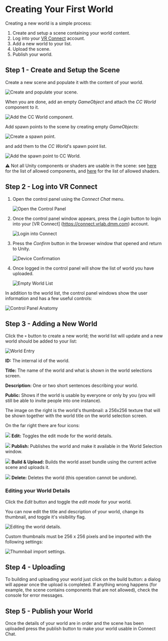 # Creating Your First World

Creating a new world is a simple process:

1. Create and setup a scene containing your world content.
2. Log into your [VR Connect](https://connect.vrlab.dmm.com) account.
3. Add a new world to your list.
4. Upload the scene.
5. Publish your world.

## Step 1 - Create and Setup the Scene

Create a new scene and populate it with the content of your world.

![Create and populate your scene.](images/scene-create.png)

When you are done, add an empty _GameObject_ and attach the _CC World_ component to it.

![Add the CC World component.](images/scene-add-cc-world.png)

Add spawn points to the scene by creating empty _GameObjects_:

![Create a spawn point.](images/scene-create-spawn-point.png)

and add them to the _CC World_'s spawn point list.

![Add the spawn point to CC World.](images/scene-add-spawn-point.png)

:warning:  Not all Unity components or shaders are usable in the scene: see [here](#allowed-components) for the list of allowed components, and [here](#allowed-shaders) for the list of allowed shaders.

## Step 2 - Log into VR Connect

1. Open the control panel using the _Connect Chat_ menu.

    ![Open the Control Panel](images/control-panel-open.png)

2. Once the control panel window appears, press the _Login_ button to login into your [VR Connect] (https://connect.vrlab.dmm.com) account.

    ![Login into Connect](images/control-panel-login.png)

3. Press the _Confirm_ button in the browser window that opened and return to Unity.

    ![Device Confirmation](images/device-confirmation.png)

4. Once logged in the control panel will show the list of world you have uploaded.

    ![Empty World List](images/empty-world-list.png)

In addition to the world list, the control panel windows show the user information and
has a few useful controls:

![Control Panel Anatomy](images/control-panel-anatomy.png)

## Step 3 - Adding a New World

Click the `+` button to create a new world; the world list will update and a new world should be added to your list:

![World Entry](images/world-entry.png)

**ID:** The internal id of the world.

**Title:** The name of the world and what is shown in the world selections screen.

**Description:** One or two short sentences describing your world.

**Public:** Shows if the world is usable by everyone or only by you (you will still be able to invite people into one instance).

The image on the right is the world's thumbnail: a 256x256 texture that will be shown together with the world title on the world selection screen.

On the far right there are four icons:

![](images/world-edit-icon.png) **Edit:** Toggles the edit mode for the world details. 

![](images/world-publish-icon.png) **Publish:** Publishes the world and make it available in the World Selection window. 

![](images/world-upload-icon.png) **Build & Upload:** Builds the world asset bundle using the current active scene and uploads it.

![](images/world-delete-icon.png) **Delete:** Deletes the world (this operation cannot be undone).

### Editing your World Details

Click the _Edit_ button and toggle the _edit mode_ for your world.

You can now edit the title and description of your world, change its thumbnail, and toggle it's visibility flag.

![Editing the world details.](images/world-edit.png)

Custom thumbnails must be 256 x 256 pixels and be imported with the following settings:

![Thumnbail import settings.](images/world-thumbnail-import-settings.png)

## Step 4 - Uploading

To building and uploading your world just click on the build button: a dialog will appear once the upload is completed.
If anything wrong happens (for example, the scene contains components that are not allowed), check the console for error messages.

## Step 5 - Publish your World

Once the details of your world are in order and the scene has been uploaded press the publish button to make your world usable in Connect Chat.
